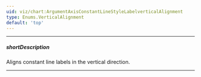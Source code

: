 ```yaml
---
uid: viz/chart:ArgumentAxisConstantLineStyleLabelverticalAlignment
type: Enums.VerticalAlignment
default: 'top'
---
```

---
##### shortDescription
Aligns constant line labels in the vertical direction.

---

